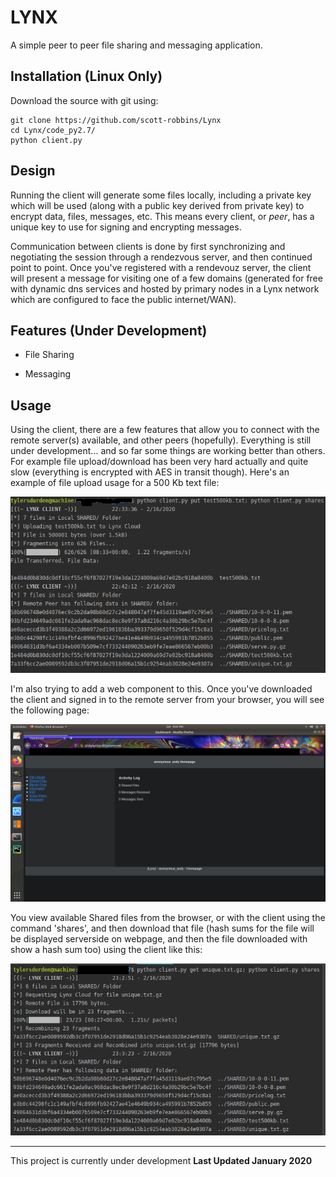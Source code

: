 # LYNX 
A simple peer to peer file sharing and messaging application.

## Installation (Linux Only)
Download the source with git using:
```
git clone https://github.com/scott-robbins/Lynx
cd Lynx/code_py2.7/
python client.py
```

## Design
Running the client will generate some files locally, including a private key
which will be used (along with a public key derived from private key) to encrypt
data, files, messages, etc. This means every client, or *peer*, has a unique 
key to use for signing and encrypting messages. 

Communication between clients is done by first synchronizing and negotiating the
session through a rendezvous server, and then continued point to point.
Once you've registered with a rendevouz server, the client will present a message 
for visiting one of a few domains (generated for free with dynamic dns services and hosted by
primary nodes in a Lynx network which are configured to face the public internet/WAN).

## Features (Under Development)
* File Sharing 

* Messaging 

## Usage 
Using the client, there are a few features that allow you to connect with the remote server(s) 
available, and other peers (hopefully). Everything is still under development... and so far 
some things are working better than others. For example file upload/download has been very hard
actually and quite slow (everything is encrypted with AES in transit though). Here's an example
of file upload usage for a 500 Kb text file: 

![upload](https://raw.githubusercontent.com/scott-robbins/Lynx/master/code_py2.7/lynx_file_upload.png)

I'm also trying to add a web component to this. Once you've downloaded the client and signed in 
to the remote server from your browser, you will see the following page:

![dash](https://raw.githubusercontent.com/scott-robbins/Lynx/master/code_py2.7/lynx_dash.png)

You view available Shared files from the browser, or with the client using the command 'shares', 
and then download that file (hash sums for the file will be displayed serverside on webpage, and
then the file downloaded with show a hash sum too) using the client like this: 

![download](https://raw.githubusercontent.com/scott-robbins/Lynx/master/code_py2.7/lynx_file_download.png)
__________________________________________________________________________________

This project is currently under development     **Last Updated January 2020**